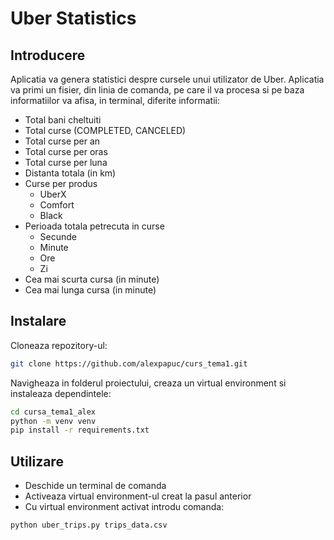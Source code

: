# Uber Statistics

## Introducere

Aplicatia va genera statistici despre cursele unui utilizator de Uber.
Aplicatia va primi un fisier, din linia de comanda, pe care il va procesa si pe baza informatiilor va afisa,
in terminal, diferite informatii:
-   Total bani cheltuiti
-   Total curse (COMPLETED, CANCELED)
-   Total curse per an
-   Total curse per oras
-   Total curse per luna
-   Distanta totala (in km)
-   Curse per produs
    -   UberX
    -   Comfort
    -   Black
-   Perioada totala petrecuta in curse
    -   Secunde
    -   Minute
    -   Ore
    -   Zi
-   Cea mai scurta cursa (in minute)
-   Cea mai lunga cursa (in minute)

## Instalare

Cloneaza repozitory-ul:

```bash
git clone https://github.com/alexpapuc/curs_tema1.git
```
Navigheaza in folderul proiectului, creaza un virtual environment si instaleaza dependintele:

```bash
cd cursa_tema1_alex
python -m venv venv
pip install -r requirements.txt
```

## Utilizare
-  Deschide un terminal de comanda
-  Activeaza virtual environment-ul creat la pasul anterior
-  Cu virtual environment activat introdu comanda:

```bash
python uber_trips.py trips_data.csv
```
